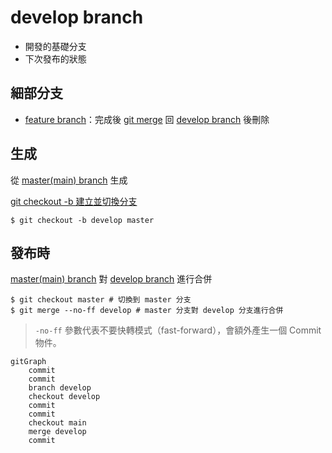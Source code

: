 # develop branch

- 開發的基礎分支
- 下次發布的狀態


## 細部分支
- [feature branch](feature%20branch.md)：完成後 [git merge](../dontTrustYourLittleBrain/git%20merge.md) 回 [develop branch](develop%20branch.md) 後刪除


## 生成
從 [master(main) branch](master(main)%20branch.md) 生成

[git checkout -b 建立並切換分支](../dontTrustYourLittleBrain/git%20checkout%20-b%20建立並切換分支.md)
```shell
$ git checkout -b develop master
```

## 發布時
[master(main) branch](master(main)%20branch.md) 對 [develop branch](develop%20branch.md) 進行合併

```shell
$ git checkout master # 切換到 master 分支
$ git merge --no-ff develop # master 分支對 develop 分支進行合併
```

> `-no-ff` 參數代表不要快轉模式（fast-forward），會額外產生一個 Commit 物件。
```mermaid
gitGraph
	commit
	commit
	branch develop
	checkout develop
	commit
	commit
	checkout main
	merge develop
	commit
```
